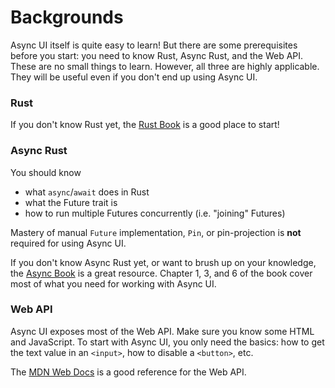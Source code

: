 # Backgrounds
Async UI itself is quite easy to learn!
But there are some prerequisites before you start:
you need to know Rust, Async Rust, and the Web API.
These are no small things to learn. However, all three are highly applicable.
They will be useful even if you don't end up using Async UI.

### Rust
If you don't know Rust yet, the [Rust Book](https://doc.rust-lang.org/book/)
is a good place to start!

### Async Rust
You should know
* what `async`/`await` does in Rust
* what the Future trait is
* how to run multiple Futures concurrently (i.e. "joining" Futures)

Mastery of manual `Future` implementation, `Pin`, or pin-projection is
**not** required for using Async UI.

If you don't know Async Rust yet, or want to brush up on your knowledge, the
[Async Book](https://rust-lang.github.io/async-book/) is a great resource.
Chapter 1, 3, and 6 of the book cover most of what you need for working with
Async UI.

### Web API

Async UI exposes most of the Web API. Make sure you know some HTML and
JavaScript. To start with Async UI, you only need the basics:
how to get the text value in an `<input>`, how to disable a `<button>`, etc.

The [MDN Web Docs](https://developer.mozilla.org/en-US/) is a good reference
for the Web API.
